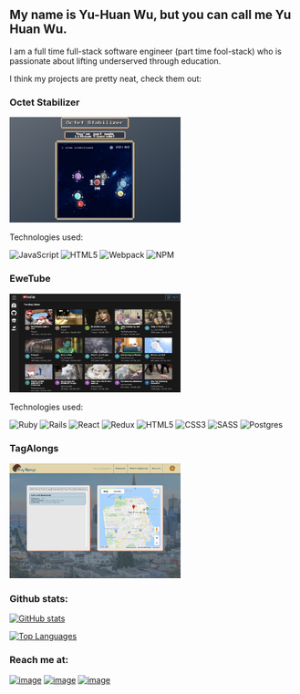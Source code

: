 ## My name is Yu-Huan Wu, but you can call me Yu Huan Wu.

I am a full time full-stack software engineer (part time fool-stack) who is passionate about lifting underserved through education. 

I think my projects are pretty neat, check them out:

### Octet Stabilizer

<a href="https://github.com/Yu-HuanWu/Octet_stabilizer#readme" title="Octet" target="_blank">
    <img alt src="https://github.com/Yu-HuanWu/Octet_stabilizer/blob/main/octet.png?raw=true" style="width: 300px;">
</a>

Technologies used:

![JavaScript](https://img.shields.io/badge/javascript-%23323330.svg?style=for-the-badge&logo=javascript&logoColor=%23F7DF1E) ![HTML5](https://img.shields.io/badge/html5-%23E34F26.svg?style=for-the-badge&logo=html5&logoColor=white) ![Webpack](https://img.shields.io/badge/webpack-%238DD6F9.svg?style=for-the-badge&logo=webpack&logoColor=black) ![NPM](https://img.shields.io/badge/NPM-%23000000.svg?style=for-the-badge&logo=npm&logoColor=white)

### EweTube
<a href="https://github.com/Yu-HuanWu/EweTube#readme" title="Ewetube" target="_blank">
    <img alt src="https://github.com/Yu-HuanWu/EweTube/blob/main/app/assets/images/ewetube.png?raw=true" style="width: 300px;">
</a>

Technologies used:

![Ruby](https://img.shields.io/badge/ruby-%23CC342D.svg?style=for-the-badge&logo=ruby&logoColor=white) ![Rails](https://img.shields.io/badge/rails-%23CC0000.svg?style=for-the-badge&logo=ruby-on-rails&logoColor=white) ![React](https://img.shields.io/badge/react-%2320232a.svg?style=for-the-badge&logo=react&logoColor=%2361DAFB) ![Redux](https://img.shields.io/badge/redux-%23593d88.svg?style=for-the-badge&logo=redux&logoColor=white) ![HTML5](https://img.shields.io/badge/html5-%23E34F26.svg?style=for-the-badge&logo=html5&logoColor=white) ![CSS3](https://img.shields.io/badge/css3-%231572B6.svg?style=for-the-badge&logo=css3&logoColor=white) ![SASS](https://img.shields.io/badge/SASS-hotpink.svg?style=for-the-badge&logo=SASS&logoColor=white) ![Postgres](https://img.shields.io/badge/postgres-%23316192.svg?style=for-the-badge&logo=postgresql&logoColor=white) 


### TagAlongs
<a href="https://github.com/Yu-HuanWu/TagAlongs#readme" title="Tagalongs" target="_blank">
    <img alt src="https://github.com/Yu-HuanWu/TagAlongs/blob/main/frontend/public/tagalongsImg.png?raw=true" style="width: 300px;">
</a>


### Github stats:

[![GitHub stats](https://github-readme-stats.vercel.app/api?username=Yu-HuanWu&count_private=true)](https://github.com/Yu-HuanWu/github-readme-stats)

[![Top Languages](https://github-readme-stats.vercel.app/api/top-langs/?username=Yu-HuanWu&count_private=true)](https://github.com/Yu-HuanWu/github-readme-stats)

### Reach me at:
[![image](https://img.shields.io/badge/LinkedIn-0077B5?style=for-the-badge&logo=linkedin&logoColor=white)](https://www.linkedin.com/in/yu-huan-wu/)
[![image](https://img.shields.io/badge/Gmail-D14836?style=for-the-badge&logo=gmail&logoColor=white)](mailto:yuhuanhwu+github@gmail.com)
[![image](https://img.shields.io/badge/AngelList-b6b9b9?style=for-the-badge&logo=AngelList&logoColor=black)](https://angel.co/u/yu-huan-wu)
